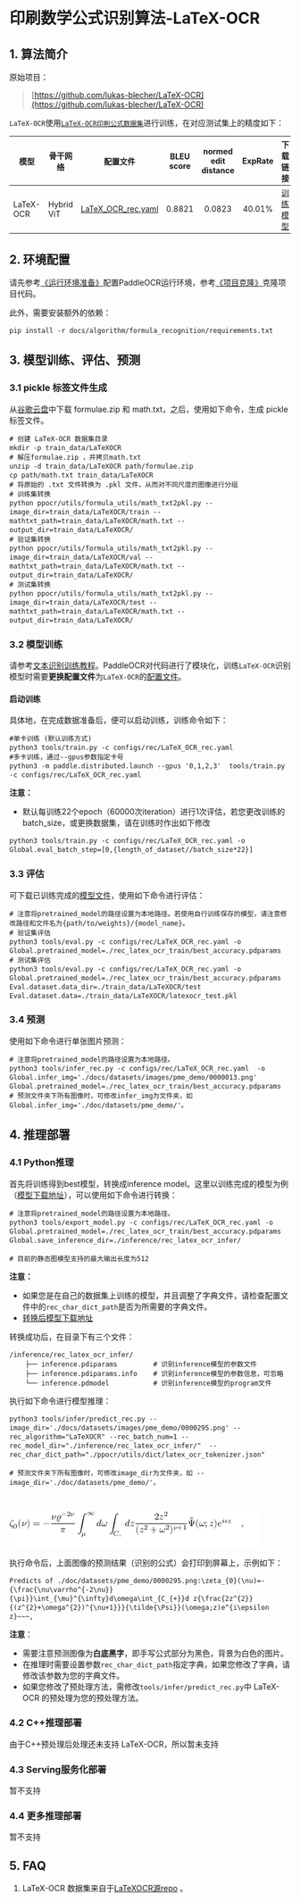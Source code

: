 # 印刷数学公式识别算法-LaTeX-OCR

## 1. 算法简介

原始项目：
> [https://github.com/lukas-blecher/LaTeX-OCR](https://github.com/lukas-blecher/LaTeX-OCR)


`LaTeX-OCR`使用[`LaTeX-OCR印刷公式数据集`](https://drive.google.com/drive/folders/13CA4vAmOmD_I_dSbvLp-Lf0s6KiaNfuO)进行训练，在对应测试集上的精度如下：

| 模型        | 骨干网络       |配置文件 | BLEU score  | normed edit distance  |  ExpRate  |下载链接|
|-----------|------------| ----- |:-----------:|:---------------------:|:---------:| ----- |
| LaTeX-OCR | Hybrid ViT |[LaTeX_OCR_rec.yaml](https://github.com/PaddlePaddle/PaddleOCR/blob/main/configs/rec/LaTeX_OCR_rec.yaml)|   0.8821    |        0.0823         |  40.01%   |[训练模型](https://paddleocr.bj.bcebos.com/contribution/rec_latex_ocr_train.tar)|

## 2. 环境配置
请先参考[《运行环境准备》](../../ppocr/environment.md)配置PaddleOCR运行环境，参考[《项目克隆》](../../ppocr/blog/clone.md)克隆项目代码。

此外，需要安装额外的依赖：
```shell
pip install -r docs/algorithm/formula_recognition/requirements.txt
```

## 3. 模型训练、评估、预测

### 3.1 pickle 标签文件生成
从[谷歌云盘](https://drive.google.com/drive/folders/13CA4vAmOmD_I_dSbvLp-Lf0s6KiaNfuO)中下载 formulae.zip 和 math.txt，之后，使用如下命令，生成 pickle 标签文件。

```shell
# 创建 LaTeX-OCR 数据集目录
mkdir -p train_data/LaTeXOCR
# 解压formulae.zip ，并拷贝math.txt
unzip -d train_data/LaTeXOCR path/formulae.zip
cp path/math.txt train_data/LaTeXOCR
# 将原始的 .txt 文件转换为 .pkl 文件，从而对不同尺度的图像进行分组
# 训练集转换
python ppocr/utils/formula_utils/math_txt2pkl.py --image_dir=train_data/LaTeXOCR/train --mathtxt_path=train_data/LaTeXOCR/math.txt --output_dir=train_data/LaTeXOCR/
# 验证集转换
python ppocr/utils/formula_utils/math_txt2pkl.py --image_dir=train_data/LaTeXOCR/val --mathtxt_path=train_data/LaTeXOCR/math.txt --output_dir=train_data/LaTeXOCR/
# 测试集转换
python ppocr/utils/formula_utils/math_txt2pkl.py --image_dir=train_data/LaTeXOCR/test --mathtxt_path=train_data/LaTeXOCR/math.txt --output_dir=train_data/LaTeXOCR/
```

### 3.2 模型训练

请参考[文本识别训练教程](../../ppocr/model_train/recognition.md)。PaddleOCR对代码进行了模块化，训练`LaTeX-OCR`识别模型时需要**更换配置文件**为`LaTeX-OCR`的[配置文件](https://github.com/PaddlePaddle/PaddleOCR/blob/main/configs/rec/LaTeX_OCR_rec.yaml)。

#### 启动训练


具体地，在完成数据准备后，便可以启动训练，训练命令如下：
```shell
#单卡训练 (默认训练方式)
python3 tools/train.py -c configs/rec/LaTeX_OCR_rec.yaml
#多卡训练，通过--gpus参数指定卡号
python3 -m paddle.distributed.launch --gpus '0,1,2,3'  tools/train.py -c configs/rec/LaTeX_OCR_rec.yaml
```

**注意：**

- 默认每训练22个epoch（60000次iteration）进行1次评估，若您更改训练的batch_size，或更换数据集，请在训练时作出如下修改
```
python3 tools/train.py -c configs/rec/LaTeX_OCR_rec.yaml -o Global.eval_batch_step=[0,{length_of_dataset//batch_size*22}]
```

### 3.3 评估

可下载已训练完成的[模型文件](https://paddleocr.bj.bcebos.com/contribution/rec_latex_ocr_train.tar)，使用如下命令进行评估：

```shell
# 注意将pretrained_model的路径设置为本地路径。若使用自行训练保存的模型，请注意修改路径和文件名为{path/to/weights}/{model_name}。
# 验证集评估
python3 tools/eval.py -c configs/rec/LaTeX_OCR_rec.yaml -o Global.pretrained_model=./rec_latex_ocr_train/best_accuracy.pdparams
# 测试集评估
python3 tools/eval.py -c configs/rec/LaTeX_OCR_rec.yaml -o Global.pretrained_model=./rec_latex_ocr_train/best_accuracy.pdparams Eval.dataset.data_dir=./train_data/LaTeXOCR/test Eval.dataset.data=./train_data/LaTeXOCR/latexocr_test.pkl
```

### 3.4 预测

使用如下命令进行单张图片预测：
```shell
# 注意将pretrained_model的路径设置为本地路径。
python3 tools/infer_rec.py -c configs/rec/LaTeX_OCR_rec.yaml  -o  Global.infer_img='./docs/datasets/images/pme_demo/0000013.png' Global.pretrained_model=./rec_latex_ocr_train/best_accuracy.pdparams
# 预测文件夹下所有图像时，可修改infer_img为文件夹，如 Global.infer_img='./doc/datasets/pme_demo/'。
```

## 4. 推理部署

### 4.1 Python推理
首先将训练得到best模型，转换成inference model。这里以训练完成的模型为例（[模型下载地址](https://paddleocr.bj.bcebos.com/contribution/rec_latex_ocr_train.tar)），可以使用如下命令进行转换：

```shell
# 注意将pretrained_model的路径设置为本地路径。
python3 tools/export_model.py -c configs/rec/LaTeX_OCR_rec.yaml -o Global.pretrained_model=./rec_latex_ocr_train/best_accuracy.pdparams Global.save_inference_dir=./inference/rec_latex_ocr_infer/ 

# 目前的静态图模型支持的最大输出长度为512
```
**注意：**
- 如果您是在自己的数据集上训练的模型，并且调整了字典文件，请检查配置文件中的`rec_char_dict_path`是否为所需要的字典文件。
- [转换后模型下载地址](https://paddleocr.bj.bcebos.com/contribution/rec_latex_ocr_infer.tar)

转换成功后，在目录下有三个文件：
```
/inference/rec_latex_ocr_infer/
    ├── inference.pdiparams         # 识别inference模型的参数文件
    ├── inference.pdiparams.info    # 识别inference模型的参数信息，可忽略
    └── inference.pdmodel           # 识别inference模型的program文件
```

执行如下命令进行模型推理：

```shell
python3 tools/infer/predict_rec.py --image_dir='./docs/datasets/images/pme_demo/0000295.png' --rec_algorithm="LaTeXOCR" --rec_batch_num=1 --rec_model_dir="./inference/rec_latex_ocr_infer/"  --rec_char_dict_path="./ppocr/utils/dict/latex_ocr_tokenizer.json"

# 预测文件夹下所有图像时，可修改image_dir为文件夹，如 --image_dir='./doc/datasets/pme_demo/'。
```
&nbsp;

![测试图片样例](../../../datasets/images/pme_demo/0000295.png)

执行命令后，上面图像的预测结果（识别的公式）会打印到屏幕上，示例如下：
```shell
Predicts of ./doc/datasets/pme_demo/0000295.png:\zeta_{0}(\nu)=-{\frac{\nu\varrho^{-2\nu}}{\pi}}\int_{\mu}^{\infty}d\omega\int_{C_{+}}d z{\frac{2z^{2}}{(z^{2}+\omega^{2})^{\nu+1}}}{\tilde{\Psi}}(\omega;z)e^{i\epsilon z}~~~,
```


**注意**：

- 需要注意预测图像为**白底黑字**，即手写公式部分为黑色，背景为白色的图片。
- 在推理时需要设置参数`rec_char_dict_path`指定字典，如果您修改了字典，请修改该参数为您的字典文件。
- 如果您修改了预处理方法，需修改`tools/infer/predict_rec.py`中 LaTeX-OCR 的预处理为您的预处理方法。


### 4.2 C++推理部署

由于C++预处理后处理还未支持 LaTeX-OCR，所以暂未支持

### 4.3 Serving服务化部署

暂不支持

### 4.4 更多推理部署

暂不支持

## 5. FAQ

1. LaTeX-OCR 数据集来自于[LaTeXOCR源repo](https://github.com/lukas-blecher/LaTeX-OCR) 。
